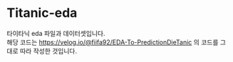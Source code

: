 # Titanic-eda
타이타닉 eda 파일과 데이터셋입니다.   
해당 코드는 https://velog.io/@fiifa92/EDA-To-PredictionDieTanic 의 코드를 그대로 따라 작성한 것입니다.
